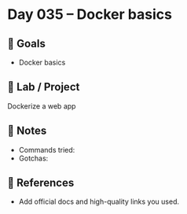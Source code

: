 # Day 035 – Docker basics

## 🎯 Goals
- Docker basics

## 🔧 Lab / Project
Dockerize a web app

## 📝 Notes
- Commands tried:
- Gotchas:

## 🔎 References
- Add official docs and high-quality links you used.
